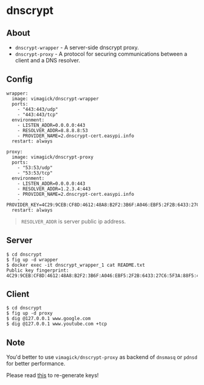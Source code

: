 dnscrypt
========

## About

- `dnscrypt-wrapper` - A server-side dnscrypt proxy.
- `dnscrypt-proxy` - A protocol for securing communications between a client and a DNS resolver.

## Config

    wrapper:
      image: vimagick/dnscrypt-wrapper
      ports:
        - "443:443/udp"
        - "443:443/tcp"
      environment:
        - LISTEN_ADDR=0.0.0.0:443
        - RESOLVER_ADDR=8.8.8.8:53
        - PROVIDER_NAME=2.dnscrypt-cert.easypi.info
      restart: always

    proxy:
      image: vimagick/dnscrypt-proxy
      ports:
        - "53:53/udp"
        - "53:53/tcp"
      environment:
        - LISTEN_ADDR=0.0.0.0:443
        - RESOLVER_ADDR=1.2.3.4:443
        - PROVIDER_NAME=2.dnscrypt-cert.easypi.info
        - PROVIDER_KEY=4C29:9CEB:CF8D:4612:48A8:B2F2:3B6F:A046:EBF5:2F2B:6433:27C6:5F3A:88F5:495E:3075
      restart: always

> `RESOLVER_ADDR` is server public ip address.

## Server

    $ cd dnscrypt
    $ fig up -d wrapper
    $ docker exec -it dnscrypt_wrapper_1 cat README.txt
    Public key fingerprint: 4C29:9CEB:CF8D:4612:48A8:B2F2:3B6F:A046:EBF5:2F2B:6433:27C6:5F3A:88F5:495E:3075

## Client

    $ cd dnscrypt
    $ fig up -d proxy
    $ dig @127.0.0.1 www.google.com
    $ dig @127.0.0.1 www.youtube.com +tcp

## Note

You'd better to use `vimagick/dnscrypt-proxy` as backend of `dnsmasq` or `pdnsd` for better performance.

Please read [this](https://github.com/Cofyc/dnscrypt-wrapper) to re-generate keys!
